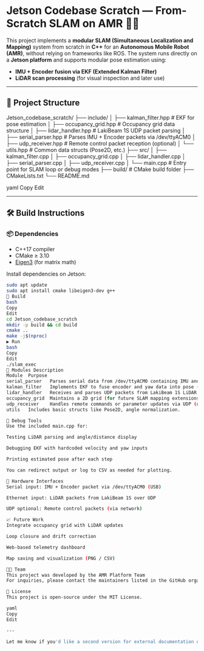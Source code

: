 # Jetson Codebase Scratch — From-Scratch SLAM on AMR 🚗📍

This project implements a **modular SLAM (Simultaneous Localization and Mapping)** system from scratch in **C++** for an **Autonomous Mobile Robot (AMR)**, without relying on frameworks like ROS. The system runs directly on a **Jetson platform** and supports modular pose estimation using:
- **IMU + Encoder fusion via EKF (Extended Kalman Filter)**
- **LiDAR scan processing** (for visual inspection and later use)

---

## 📁 Project Structure

Jetson_codebase_scratch/
├── include/
│ ├── kalman_filter.hpp # EKF for pose estimation
│ ├── occupancy_grid.hpp # Occupancy grid data structure
│ ├── lidar_handler.hpp # LakiBeam 1S UDP packet parsing
│ ├── serial_parser.hpp # Parses IMU + Encoder packets via /dev/ttyACM0
│ ├── udp_receiver.hpp # Remote control packet reception (optional)
│ └── utils.hpp # Common data structs (Pose2D, etc.)
├── src/
│ ├── kalman_filter.cpp
│ ├── occupancy_grid.cpp
│ ├── lidar_handler.cpp
│ ├── serial_parser.cpp
│ ├── udp_receiver.cpp
│ └── main.cpp # Entry point for SLAM loop or debug modes
├── build/ # CMake build folder
├── CMakeLists.txt
└── README.md

yaml
Copy
Edit

---

## 🛠️ Build Instructions

### 📦 Dependencies
- C++17 compiler
- CMake ≥ 3.10
- [Eigen3](https://eigen.tuxfamily.org/) (for matrix math)

Install dependencies on Jetson:
```bash
sudo apt update
sudo apt install cmake libeigen3-dev g++
🔨 Build
bash
Copy
Edit
cd Jetson_codebase_scratch
mkdir -p build && cd build
cmake ..
make -j$(nproc)
▶️ Run
bash
Copy
Edit
./slam_exec
🔧 Modules Description
Module	Purpose
serial_parser	Parses serial data from /dev/ttyACM0 containing IMU and encoder packets. Shared globally.
kalman_filter	Implements EKF to fuse encoder and yaw data into pose (x, y, θ).
lidar_handler	Receives and parses UDP packets from LakiBeam 1S LiDAR.
occupancy_grid	Maintains a 2D grid (for future SLAM mapping extensions).
udp_receiver	Handles remote commands or parameter updates via UDP (optional).
utils	Includes basic structs like Pose2D, angle normalization.

🧪 Debug Tools
Use the included main.cpp for:

Testing LiDAR parsing and angle/distance display

Debugging EKF with hardcoded velocity and yaw inputs

Printing estimated pose after each step

You can redirect output or log to CSV as needed for plotting.

🔌 Hardware Interfaces
Serial input: IMU + Encoder packet via /dev/ttyACM0 (USB)

Ethernet input: LiDAR packets from LakiBeam 1S over UDP

UDP optional: Remote control packets (via network)

📈 Future Work
Integrate occupancy grid with LiDAR updates

Loop closure and drift correction

Web-based telemetry dashboard

Map saving and visualization (PNG / CSV)

👨‍💻 Team
This project was developed by the AMR Platform Team
For inquiries, please contact the maintainers listed in the GitHub organization.

📜 License
This project is open-source under the MIT License.

yaml
Copy
Edit

---

Let me know if you'd like a second version for external documentation or contribution guidelines
